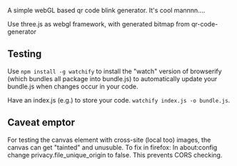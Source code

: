 A simple webGL based qr code blink generator. It's cool mannnn....

Use three.js as webgl framework, with generated bitmap from qr-code-generator

## Testing

Use `npm install -g watchify` to install the "watch"  version of browserify (which bundles all package into bundle.js) to automatically update your bundle.js when changes occur in your code.

Have an index.js (e.g.) to store your code.
`watchify index.js -o bundle.js`.


## Caveat emptor
For testing the canvas element with cross-site (local too) images, the canvas can get "tainted" and unusuble. To fix in firefox: In about:config change privacy.file_unique_origin to false. This prevents CORS checking.